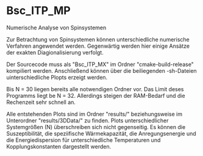 # Bsc_ITP_MP
Numerische Analyse von Spinsystemen

Zur Betrachtung von Spinsystemen können unterschiedliche numerische Verfahren angewendet werden.
Gegenwärtig werden hier einige Ansätze der exakten Diagionalisierung verfolgt.

Der Sourcecode muss als "Bsc_ITP_MX" im Ordner "cmake-build-release" kompiliert werden.
Anschließend können über die beiliegenden -sh-Dateien uinterschiedliche Plopts erzeigt werden.

Bis N = 30 liegen bereits alle notwendigen Ordner vor. Das Limit deses Programms liegt be N = 32.
Allerdings steigen der RAM-Bedarf und die Rechenzeit sehr schnell an.

Alle entstehenden Plots sind im Ordner "results/" beziehungsweise im Unterordner "results/3DData/" zu finden.
Plots unterschiedlicher Systemgrößen (N) überschreiben sich nicht gegenseitig.
Es können die Suszeptibilität, die speziifische Wärmekapazität, die Anregungsenergie und die Energiedispersion
für unterschiedliche Temperaturen und Kopplungskonstanten dargestellt werden.
